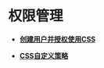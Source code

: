 # 权限管理<a name="css_01_0070"></a>

-   **[创建用户并授权使用CSS](创建用户并授权使用CSS.md)**  

-   **[CSS自定义策略](CSS自定义策略.md)**  


